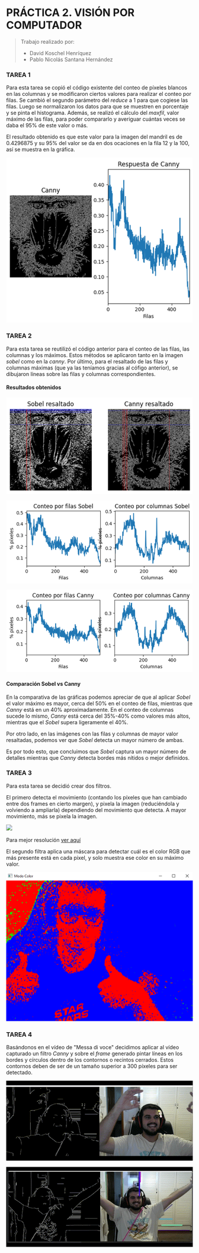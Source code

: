 # PRÁCTICA 2. VISIÓN POR COMPUTADOR

> Trabajo realizado por:
> - David Koschel Henríquez
> - Pablo Nicolás Santana Hernández

### TAREA 1

Para esta tarea se copió el código existente del conteo de píxeles blancos en las columnas y se modificaron ciertos valores para realizar el conteo
por filas. Se cambió el segundo parámetro del _reduce_ a 1 para que cogiese las filas. Luego se normalizaron los datos
para que se muestren en porcentaje y se pinta el histograma. Además, se realizó el cálculo del _maxfil_, valor máximo de 
las filas, para poder compararlo y averiguar cuántas veces se daba el 95% de este valor o más.

El resultado obtenido es que este valor para la imagen del mandril es de 0.4296875 y su 95% del valor se da en dos ocaciones
en la fila 12 y la 100, así se muestra en la gráfica.

![](results/t1_canny.png)

### TAREA 2
Para esta tarea se reutilizó el código anterior para el conteo de las filas, las columnas y los máximos. Estos métodos
se aplicaron tanto en la imagen _sobel_ como en la _canny_. Por último, para el resaltado de las filas y columnas
máximas (que ya las teníamos gracias al cófigo anterior), se dibujaron líneas sobre las filas y columnas
correspondientes.


#### Resultados obtenidos

![](results/t2_marked_images.png)

![](results/t2_count_sobel.png)

![](results/t2_count_canny.png)

#### Comparación Sobel vs Canny
En la comparativa de las gráficas podemos apreciar de que al aplicar _Sobel_ el valor máximo es mayor, cerca del 50%
en el conteo de filas, mientras que _Canny_ está en un 40% aproximadamente. En el conteo de columnas sucede lo mismo, _Canny_ está
cerca del 35%-40% como valores más altos, mientras que el _Sobel_ supera ligeramente el 40%.

Por otro lado, en las imágenes con las filas y columnas de mayor valor resaltadas, podemos ver que _Sobel_ detecta un mayor
número de ambas. 

Es por todo esto, que concluimos que _Sobel_ captura un mayor número de detalles mientras que _Canny_ detecta bordes
más nítidos o mejor definidos.

### TAREA 3

Para esta tarea se decidió crear dos filtros.

El primero detecta el movimiento (contando los píxeles que han cambiado entre dos frames en cierto margen), y pixela la
imagen (reduciéndola y volviendo a ampliarla) dependiendo del movimiento que detecta. A mayor movimiento, más se pixela la
imagen.

![](results/t3_gif.gif)

Para mejor resolución [ver aquí](results/video.mp4)

El segundo filtra aplica una máscara para detectar cuál es el color RGB que más presente está en cada pixel, y solo
muestra ese color en su máximo valor.

![](results/t3_color_img.png)


### TAREA 4

Basándonos en el vídeo de "Messa di voce" decidimos aplicar al vídeo capturado un filtro _Canny_ y sobre el _frame_ generado 
pintar líneas en los bordes y círculos dentro de los contornos o recintos cerrados. Estos contornos deben de ser de un 
tamaño superior a 300 píxeles para ser detectado.

![gif_circles](results/t4_gif1.gif)


![gif_lines](results/t4_gif2.gif)
